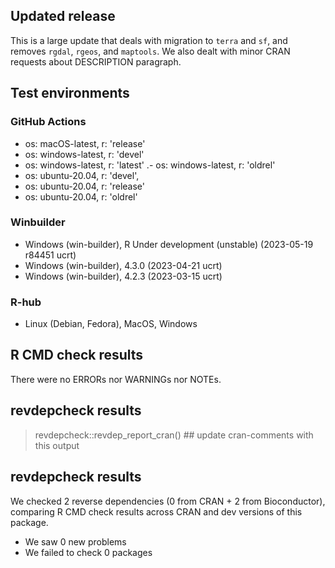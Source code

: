 ## Updated release

This is a large update that deals with migration to `terra` and `sf`, and removes `rgdal`, `rgeos`, and `maptools`. We also dealt with minor CRAN requests about DESCRIPTION paragraph.

## Test environments

### GitHub Actions
- os: macOS-latest,   r: 'release'
- os: windows-latest, r: 'devel'
- os: windows-latest, r: 'latest'
.- os: windows-latest, r: 'oldrel'
- os: ubuntu-20.04,   r: 'devel', 
- os: ubuntu-20.04,   r: 'release'
- os: ubuntu-20.04,   r: 'oldrel'

### Winbuilder
* Windows                 (win-builder), R Under development (unstable) (2023-05-19 r84451 ucrt)
* Windows                 (win-builder), 4.3.0 (2023-04-21 ucrt)
* Windows                 (win-builder), 4.2.3 (2023-03-15 ucrt)


### R-hub
* Linux (Debian, Fedora), MacOS, Windows

## R CMD check results

There were no ERRORs nor WARNINGs nor NOTEs.

## revdepcheck results

> revdepcheck::revdep_report_cran() ## update cran-comments with this output
## revdepcheck results

We checked 2 reverse dependencies (0 from CRAN + 2 from Bioconductor), comparing R CMD check results across CRAN and dev versions of this package.

 * We saw 0 new problems
 * We failed to check 0 packages
